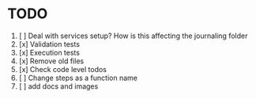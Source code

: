 # TODO

1. [ ] Deal with services setup? How is this affecting the journaling folder
2. [x] Validation tests
3. [x] Execution tests
4. [x] Remove old files
5. [x] Check code level todos
6. [ ] Change steps as a function name
7. [ ] add docs and images
